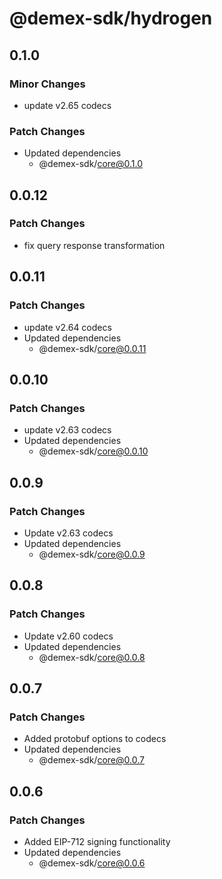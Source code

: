 # @demex-sdk/hydrogen

## 0.1.0

### Minor Changes

- update v2.65 codecs

### Patch Changes

- Updated dependencies
  - @demex-sdk/core@0.1.0

## 0.0.12

### Patch Changes

- fix query response transformation

## 0.0.11

### Patch Changes

- update v2.64 codecs
- Updated dependencies
  - @demex-sdk/core@0.0.11

## 0.0.10

### Patch Changes

- update v2.63 codecs
- Updated dependencies
  - @demex-sdk/core@0.0.10

## 0.0.9

### Patch Changes

- Update v2.63 codecs
- Updated dependencies
  - @demex-sdk/core@0.0.9

## 0.0.8

### Patch Changes

- Update v2.60 codecs
- Updated dependencies
  - @demex-sdk/core@0.0.8

## 0.0.7

### Patch Changes

- Added protobuf options to codecs
- Updated dependencies
  - @demex-sdk/core@0.0.7

## 0.0.6

### Patch Changes

- Added EIP-712 signing functionality
- Updated dependencies
  - @demex-sdk/core@0.0.6
